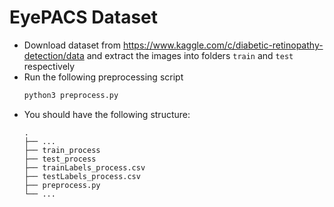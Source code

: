 # EyePACS Dataset

* Download dataset from https://www.kaggle.com/c/diabetic-retinopathy-detection/data and extract the images into folders `train` and `test` respectively
* Run the following preprocessing script 
    ```bash
    python3 preprocess.py
    ```
* You should have the following structure:
    ```
    .
    ├── ... 
    ├── train_process            
    ├── test_process            
    ├── trainLabels_process.csv      
    ├── testLabels_process.csv       
    ├── preprocess.py       
    └── ...
    ```
